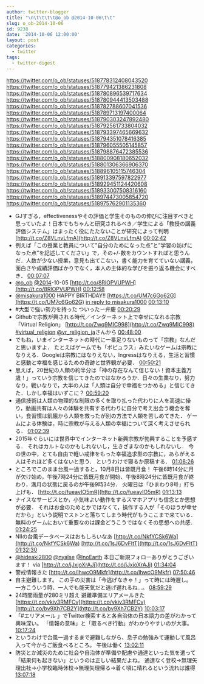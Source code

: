 ```yaml
---
author: twitter-blogger
title: "\n\t\t\t\t@o_ob @2014-10-06\t\t"
slug: o_ob-2014-10-06
id: 9238
date: '2014-10-06 12:00:00'
layout: post
categories:
  - twitter
tags:
  - twitter-digest
---
```


https://twitter.com/o_ob/statuses/518778312408043520 https://twitter.com/o_ob/statuses/518779421386231808 https://twitter.com/o_ob/statuses/518780896539717634 https://twitter.com/o_ob/statuses/518780944413503488 https://twitter.com/o_ob/statuses/518782788607041536 https://twitter.com/o_ob/statuses/518789713197400064 https://twitter.com/o_ob/statuses/518790303247892480 https://twitter.com/o_ob/statuses/518792561733804032 https://twitter.com/o_ob/statuses/518793397465669632 https://twitter.com/o_ob/statuses/518794351078416385 https://twitter.com/o_ob/statuses/518796055505145857 https://twitter.com/o_ob/statuses/518798876472385536 https://twitter.com/o_ob/statuses/518800908180652032 https://twitter.com/o_ob/statuses/518801306366906370 https://twitter.com/o_ob/statuses/518896105115746304 https://twitter.com/o_ob/statuses/518913397597822977 https://twitter.com/o_ob/statuses/518929451124420608 https://twitter.com/o_ob/statuses/518933007508316160 https://twitter.com/o_ob/statuses/518974473005854720 https://twitter.com/o_ob/statuses/518975762901135360  

*   GJすぎる，effectivenessやその評価と学生そのものの伸びに注目すべきと思っていたよ！日本でもちゃんと研究されるべき／学生による「教授の講義評価システム」はまったく役にたたないことが研究によって判明 [http://t.co/Z8VLnvLfmA](http://t.co/Z8VLnvLfmA) [00:02:42](https://twitter.com/o_ob/statuses/518778312408043520)
*   例えば「この授業と教員について"自分のためになった点”と”学習の妨げになった点”を記述してください」で，その+/-数をカウントすればと思うんだ．人数が少ない授業，意見も出てこない，書く能力を育てていない講義，面白さや成績評価ばかりでなく，本人の主体的な学びを振り返る機会にすべき． [00:07:07](https://twitter.com/o_ob/statuses/518779421386231808)
*   [@o_ob](https://twitter.com/o_ob) [@2014](https://twitter.com/2014)-10-05 [http://t.co/8RlOPVUPWH](http://t.co/8RlOPVUPWH) [00:12:58](https://twitter.com/o_ob/statuses/518780896539717634)
*   [@misakura1000](https://twitter.com/misakura1000) HAPPY BIRTHDAY!! [https://t.co/UM7c6Go62G](https://t.co/UM7c6Go62G) [in reply to misakura1000](https://twitter.com/misakura1000/statuses/518779202640678913) [00:13:10](https://twitter.com/o_ob/statuses/518780944413503488)
*   #大型で強い勢力を持った ついったー弁慶 [00:20:29](https://twitter.com/o_ob/statuses/518782788607041536)
*   Githubで宗教が興される時代／インターネット上で幸せになれる宗教「Virtual Religion」 [http://t.co/Zwq9MIC998](http://t.co/Zwq9MIC998) [#virtual_religion](https://twitter.com/search?q=%23virtual_religion&src=hash) [@vr_religion_ja](https://twitter.com/vr_religion_ja)さんから [00:48:00](https://twitter.com/o_ob/statuses/518789713197400064)
*   でもね，いまインターネットの時代に一番足りないものって「宗教」なんだと思いますよ． たとえばゲームでも「ポピュラス」みたいなゲームは宗教になりえる．Googleは宗教にはなりえない，Ingressはなりえる，生活と習慣と感動と幸福を感じるための奇跡と世界観が必要． [00:50:21](https://twitter.com/o_ob/statuses/518790303247892480)
*   思えば，20世紀の人類の約半分は「神の存在なんて信じない！資本主義万歳！」っていう宗教を信じてきたのではなかろうか．日々の生業なり，努力なり，戦いなりで，大半の人は「人類は自分で幸福をつかめる」と信じてきた．しかし幸福はいずこに？ [00:59:20](https://twitter.com/o_ob/statuses/518792561733804032)
*   通信技術は人類の物理的な制限の多くを取り払った代わりに人を高速に操り，動画共有は人々の体験を共有する代わりに自分で考え出会う機会を奪い，食習慣は飢餓から人類を救ったが別の方法で人類を苦しめてきた． ゲームによる体験は，時に宗教が与える人類の幸福について深く考えさせられる． [01:02:39](https://twitter.com/o_ob/statuses/518793397465669632)
*   2015年ぐらいには世界中でインターネット新興宗教が勃興することを予感する． それはカルトなのかもしれないし，生きざまなのかもしれないし． 今の世の中，とても自由で軽い戒律をもった幸福追求型の宗教に，あらがえる人はそれほど多くはないと思う． というわけで寝るか原稿する． [01:06:26](https://twitter.com/o_ob/statuses/518794351078416385)
*   ところでこのまま台風一過すると，10月8日は皆既月食！ 午後6時14分に月が欠け始め，午後7時24分に皆既月食が開始、午後8時24分に皆既月食が終わり，満月の状態に戻るのが午後9時34分． 火曜日は「ひまわり8号」打ち上げも． [http://t.co/fueavIO5mR](http://t.co/fueavIO5mR) [01:13:13](https://twitter.com/o_ob/statuses/518796055505145857)
*   ナイスなサービスとか，小気味よい動作をするスマホアプリも信念とか思想が必要． それはお金のためとかではなくて，操作する人が「そのほうが幸せだから」という説明でストンと落ちてしまう時代がもうここまで来ている． 無料のゲームにおいて重要なのは課金どうこうではなくその思想への共感． [01:24:25](https://twitter.com/o_ob/statuses/518798876472385536)
*   NIIの台風データベースはおもしろいなあ [http://t.co/NkfYCSk6Wa](http://t.co/NkfYCSk6Wa) [http://t.co/1sJ6DvFltT](http://t.co/1sJ6DvFltT) [01:32:30](https://twitter.com/o_ob/statuses/518800908180652032)
*   [@hideaki2800](https://twitter.com/hideaki2800) [@nyalse](https://twitter.com/nyalse) [@InoEarth](https://twitter.com/InoEarth) 本日ご新規フォローありがとうございます！ via [http://t.co/jJxjoXrAJj](http://t.co/jJxjoXrAJj) [01:34:04](https://twitter.com/o_ob/statuses/518801306366906370)
*   警戒情報きた [http://t.co/lhwcO9Mkfr](http://t.co/lhwcO9Mkfr) [07:50:46](https://twitter.com/o_ob/statuses/518896105115746304)
*   自主避難します。 この手の災害は「今逃げなきゃ！」って時には時遅し。 一方こういう時、一人でも能天気だと逃げ遅れるね...。 [08:59:29](https://twitter.com/o_ob/statuses/518913397597822977)
*   24時間雨量が280ミリ超え 避難準備エリアメールきた [https://t.co/vkiv3RMFCv](https://t.co/vkiv3RMFCv) [http://t.co/bv9Xh7CB2Y](http://t.co/bv9Xh7CB2Y) [10:03:17](https://twitter.com/o_ob/statuses/518929451124420608)
*   「#エリアメール 」でTwitter検索すると各自治体の日本語力の差がわかって興味深い。 「情報の意味」と「取るべき行動」がわかりやすいのが大事。 [10:17:24](https://twitter.com/o_ob/statuses/518933007508316160)
*   というわけで台風一過するまで避難しながら、息子の勉強みて運動して風呂入って今からご飯食べるところ。 午後は働く [13:02:11](https://twitter.com/o_ob/statuses/518974473005854720)
*   防災とか減災のために社会や自治体が準備や配慮や通達といった気を遣って「結果何も起きない」というのは正しい結果だよね。 通達なく登校→無理矢理出社→小学校臨時休校→無理矢理帰る→着く頃に晴れるという流れは誰得 [13:07:18](https://twitter.com/o_ob/statuses/518975762901135360)